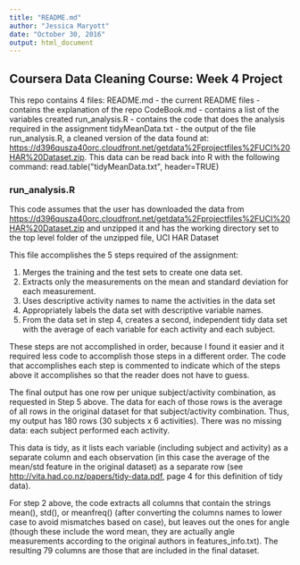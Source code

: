 ```yaml
---
title: "README.md"
author: "Jessica Maryott"
date: "October 30, 2016"
output: html_document
---
```


## Coursera Data Cleaning Course: Week 4 Project

This repo contains 4 files:
README.md - the current README files - contains the explanation of the repo
CodeBook.md - contains a list of the variables created
run_analysis.R - contains the code that does the analysis required in the assignment
tidyMeanData.txt - the output of the file run_analysis.R, a cleaned version of the data found at:
https://d396qusza40orc.cloudfront.net/getdata%2Fprojectfiles%2FUCI%20HAR%20Dataset.zip. This data can be read back into R with the following command: read.table("tidyMeanData.txt", header=TRUE)

### run_analysis.R
This code assumes that the user has downloaded the data from https://d396qusza40orc.cloudfront.net/getdata%2Fprojectfiles%2FUCI%20HAR%20Dataset.zip and unzipped it and has the working directory set to the top level folder of the unzipped file, UCI HAR Dataset

This file accomplishes the 5 steps required of the assignment:

1. Merges the training and the test sets to create one data set.
2. Extracts only the measurements on the mean and standard deviation for each measurement.
3. Uses descriptive activity names to name the activities in the data set
4. Appropriately labels the data set with descriptive variable names.
5. From the data set in step 4, creates a second, independent tidy data set with the average of each variable for each activity and each subject.

These steps are not accomplished in order, because I found it easier and it required less code to accomplish those steps in a different order. The code that accomplishes each step is commented to indicate which of the steps above it accomplishes so that the reader does not have to guess.

The final output has one row per unique subject/activity combination, as requested in Step 5 above. The data for each of those rows is the average of all rows in the original dataset for that subject/activity combination. Thus, my output has 180 rows (30 subjects x 6 activities). There was no missing data: each subject performed each activity.

This data is tidy, as it lists each variable (including subject and activity) as a separate column and each observation (in this case the average of the mean/std feature in the original dataset) as a separate row (see http://vita.had.co.nz/papers/tidy-data.pdf, page 4 for this definition of tidy data).

For step 2 above, the code extracts all columns that contain the strings mean(), std(), or meanfreq() (after converting the columns names to lower case to avoid mismatches based on case), but leaves out the ones for angle (though these include the word mean, they are actually angle measurements according to the original authors in features_info.txt). The resulting 79 columns are those that are included in the final dataset.